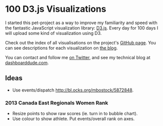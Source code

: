# 100 D3.js Visualizations

I started this pet-project as a way to improve my familiarity and speed with the
fantastic JavaScript visualization library: [D3.js](http://d3js.org/). Every
day for 100 days I will upload some kind of visualization using D3.

Check out the index of all visualisations on the project's [GitHub page](http://rowanu.github.io/100vis).
You can see descriptions for each visualization on [the blog](http://100vis.tumblr.com/).

You can contact and follow me [on Twitter](https://twitter.com/elrowan), and see my technical blog at [dashboarddude.com](http://dashboarddude.com).

## Ideas

* Use events/dispatch http://bl.ocks.org/mbostock/5872848.

### 2013 Canada East Regionals Women Rank
* Resize points to show raw scores (ie. turn in to bubble chart).
* Use colour to show athlete. Put events/overall rank on axes.
